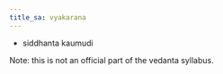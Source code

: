 ```yaml
---
title_sa: vyakarana
---
```


- siddhanta kaumudi

Note: this is not an official part of the vedanta syllabus.